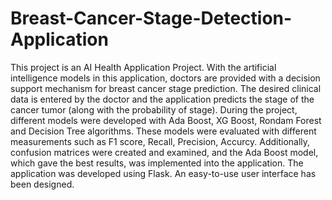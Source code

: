 # Breast-Cancer-Stage-Detection-Application
This project is an AI Health Application Project. With the artificial intelligence models in this application, doctors are provided with a decision support mechanism for breast cancer stage prediction.
The desired clinical data is entered by the doctor and the application predicts the stage of the cancer tumor (along with the probability of stage).
During the project, different models were developed with Ada Boost, XG Boost, Rondam Forest and Decision Tree algorithms. These models were evaluated with different measurements such as F1 score, Recall, Precision, Accurcy. Additionally, confusion matrices were created and examined, and the Ada Boost model, which gave the best results, was implemented into the application.
The application was developed using Flask.
An easy-to-use user interface has been designed.
​
